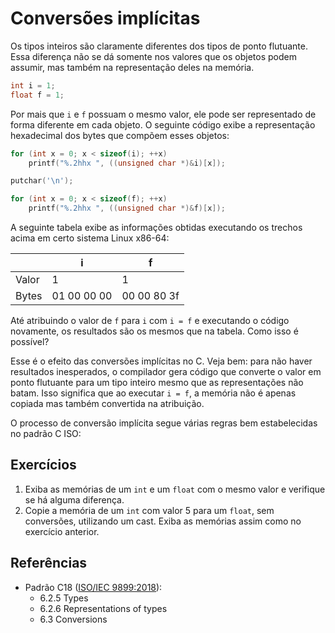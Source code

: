 # Conversões implícitas

Os tipos inteiros são claramente diferentes dos tipos de ponto flutuante. Essa
diferença não se dá somente nos valores que os objetos podem assumir, mas também
na representação deles na memória.

```c
int i = 1;
float f = 1;
```

Por mais que `i` e `f` possuam o mesmo valor, ele pode ser representado de forma
diferente em cada objeto. O seguinte código exibe a representação hexadecimal
dos bytes que compõem esses objetos:

```c
for (int x = 0; x < sizeof(i); ++x)
    printf("%.2hhx ", ((unsigned char *)&i)[x]);

putchar('\n');

for (int x = 0; x < sizeof(f); ++x)
    printf("%.2hhx ", ((unsigned char *)&f)[x]);
```

<!-- ? Esse código funciona em qualquer implementação? -->

A seguinte tabela exibe as informações obtidas executando os trechos acima em
certo sistema Linux x86-64:

|       | i           | f           |
| ----- | ----------- | ----------- |
| Valor | 1           | 1           |
| Bytes | 01 00 00 00 | 00 00 80 3f |

Até atribuindo o valor de `f` para `i` com `i = f` e executando o código
novamente, os resultados são os mesmos que na tabela. Como isso é possível?

Esse é o efeito das conversões implícitas no C. Veja bem: para não haver
resultados inesperados, o compilador gera código que converte o valor em ponto
flutuante para um tipo inteiro mesmo que as representações não batam. Isso
significa que ao executar `i = f`, a memória não é apenas copiada mas também
convertida na atribuição.

O processo de conversão implícita segue várias regras bem estabelecidas no
padrão C ISO:

<!-- TODO: Colocar as regras aqui -->

<!-- TODO: Explicar como usar casts para evitar conversões implícitas -->

## Exercícios

1. Exiba as memórias de um `int` e um `float` com o mesmo valor e verifique se
   há alguma diferença.
1. Copie a memória de um `int` com valor 5 para um `float`, sem conversões,
   utilizando um cast. Exiba as memórias assim como no exercício anterior.

## Referências

- Padrão C18 ([ISO/IEC 9899:2018](https://www.iso.org/standard/74528.html)):
  - 6.2.5 Types
  - 6.2.6 Representations of types
  - 6.3 Conversions
